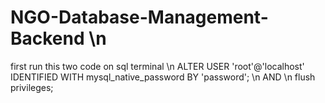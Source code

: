# NGO-Database-Management-Backend \n
first run this two code on sql terminal \n
ALTER USER 'root'@'localhost' IDENTIFIED WITH mysql_native_password BY 'password'; \n
AND \n
flush privileges;
